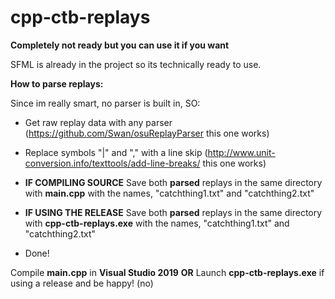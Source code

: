# cpp-ctb-replays
**Completely not ready but you can use it if you want**

SFML is already in the project so its technically ready to use.

**How to parse replays:**

Since im really smart, no parser is built in, SO:
- Get raw replay data with any parser (https://github.com/Swan/osuReplayParser this one works)

- Replace symbols "|" and "," with a line skip (http://www.unit-conversion.info/texttools/add-line-breaks/ this one works)

- **IF COMPILING SOURCE** Save both **parsed** replays in the same directory with **main.cpp** with the names, "catchthing1.txt" and "catchthing2.txt"

- **IF USING THE RELEASE** Save both **parsed** replays in the same directory with **cpp-ctb-replays.exe** with the names, "catchthing1.txt" and "catchthing2.txt"

- Done!

Compile **main.cpp** in **Visual Studio 2019** **OR** Launch **cpp-ctb-replays.exe** if using a release and be happy! (no)
